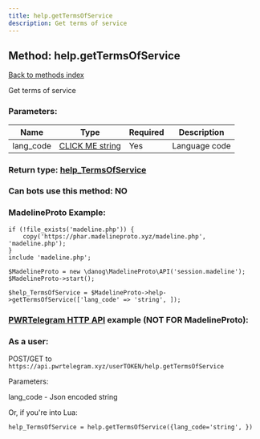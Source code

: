 ```yaml
---
title: help.getTermsOfService
description: Get terms of service
---
```

## Method: help.getTermsOfService  
[Back to methods index](index.md)


Get terms of service

### Parameters:

| Name     |    Type       | Required | Description |
|----------|---------------|----------|-------------|
|lang\_code|[CLICK ME string](../types/string.md) | Yes|Language code|


### Return type: [help\_TermsOfService](../types/help_TermsOfService.md)

### Can bots use this method: **NO**


### MadelineProto Example:


```
if (!file_exists('madeline.php')) {
    copy('https://phar.madelineproto.xyz/madeline.php', 'madeline.php');
}
include 'madeline.php';

$MadelineProto = new \danog\MadelineProto\API('session.madeline');
$MadelineProto->start();

$help_TermsOfService = $MadelineProto->help->getTermsOfService(['lang_code' => 'string', ]);
```

### [PWRTelegram HTTP API](https://pwrtelegram.xyz) example (NOT FOR MadelineProto):



### As a user:

POST/GET to `https://api.pwrtelegram.xyz/userTOKEN/help.getTermsOfService`

Parameters:

lang_code - Json encoded string




Or, if you're into Lua:

```
help_TermsOfService = help.getTermsOfService({lang_code='string', })
```

